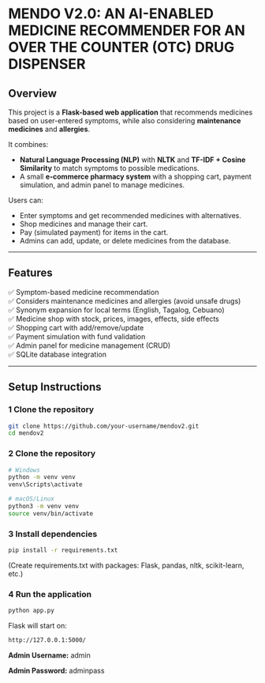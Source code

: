 #  MENDO V2.0: AN AI-ENABLED MEDICINE RECOMMENDER FOR AN OVER THE COUNTER (OTC) DRUG DISPENSER


##  Overview  
This project is a **Flask-based web application** that recommends medicines based on user-entered symptoms, while also considering **maintenance medicines** and **allergies**.  

It combines:  
- **Natural Language Processing (NLP)** with **NLTK** and **TF-IDF + Cosine Similarity** to match symptoms to possible medications.  
- A small **e-commerce pharmacy system** with a shopping cart, payment simulation, and admin panel to manage medicines.  

Users can:  
- Enter symptoms and get recommended medicines with alternatives.  
- Shop medicines and manage their cart.  
- Pay (simulated payment) for items in the cart.  
- Admins can add, update, or delete medicines from the database.  

---

##  Features  
✅ Symptom-based medicine recommendation  
✅ Considers maintenance medicines and allergies (avoid unsafe drugs)  
✅ Synonym expansion for local terms (English, Tagalog, Cebuano)  
✅ Medicine shop with stock, prices, images, effects, side effects  
✅ Shopping cart with add/remove/update  
✅ Payment simulation with fund validation  
✅ Admin panel for medicine management (CRUD)  
✅ SQLite database integration  

---

## Setup Instructions

### 1 Clone the repository  
```bash
git clone https://github.com/your-username/mendov2.git
cd mendov2

```

### 2 Clone the repository  
```bash
# Windows
python -m venv venv
venv\Scripts\activate

# macOS/Linux
python3 -m venv venv
source venv/bin/activate
```

### 3 Install dependencies

```bash
pip install -r requirements.txt
```
(Create requirements.txt with packages: Flask, pandas, nltk, scikit-learn, etc.)



### 4 Run the application

```bash
python app.py
```

Flask will start on:

```bash
http://127.0.0.1:5000/
```





**Admin Username:** admin


**Admin Password:** adminpass









